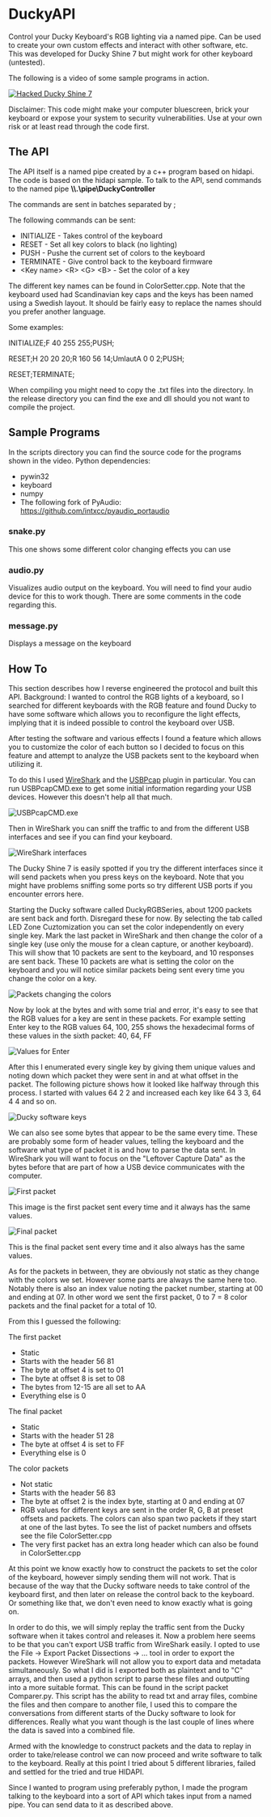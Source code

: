 # DuckyAPI
Control your Ducky Keyboard's RGB lighting via a named pipe. Can be used to create
your own custom effects and interact with other software, etc. This was developed
for Ducky Shine 7 but might work for other keyboard (untested).

The following is a video of some sample programs in action.

[![Hacked Ducky Shine 7](https://img.youtube.com/vi/qrfjqkIY_k0/0.jpg)](https://youtu.be/qrfjqkIY_k0)

Disclaimer: This code might make your computer bluescreen, brick your keyboard or
expose your system to security vulnerabilities. Use at your own risk or at least
read through the code first.

## The API
The API itself is a named pipe created by a c++ program based on hidapi. The code is
based on the hidapi sample. To talk to the API, send commands to the named pipe
**\\\\.\pipe\DuckyController**

The commands are sent in batches separated by ;

The following commands can be sent:
* INITIALIZE - Takes control of the keyboard
* RESET - Set all key colors to black (no lighting)
* PUSH - Pushe the current set of colors to the keyboard
* TERMINATE - Give control back to the keyboard firmware
* \<Key name\> \<R\> \<G\> \<B\> - Set the color of a key

The different key names can be found in ColorSetter.cpp.
Note that the keyboard used had Scandinavian key caps and the keys has been named
using a Swedish layout. It should be fairly easy to replace the names should you
prefer another language.

Some examples:

INITIALIZE;F 40 255 255;PUSH;  

RESET;H 20 20 20;R 160 56 14;UmlautA 0 0 2;PUSH;  

RESET;TERMINATE;

When compiling you might need to copy the .txt files into the directory. In the
release directory you can find the exe and dll should you not want to compile the
project.

## Sample Programs
In the scripts directory you can find the source code for the programs shown in
the video.
Python dependencies:
* pywin32
* keyboard
* numpy
* The following fork of PyAudio: https://github.com/intxcc/pyaudio_portaudio

### snake.py
This one shows some different color changing effects you can use

### audio.py
Visualizes audio output on the keyboard. You will need to find your audio device
for this to work though. There are some comments in the code regarding this.

### message.py
Displays a message on the keyboard

## How To

This section describes how I reverse engineered the protocol and built this API.
Background: I wanted to control the RGB lights of a keyboard, so I searched for
different keyboards with the RGB feature and found Ducky to have some software
which allows you to reconfigure the light effects, implying that it is indeed
possible to control the keyboard over USB.

After testing the software and various effects I found a feature which allows you
to customize the color of each button so I decided to focus on this feature and
attempt to analyze the USB packets sent to the keyboard when utilizing it.

To do this I used [WireShark](https://www.wireshark.org/) and the
[USBPcap](https://desowin.org/usbpcap/) plugin in particular. You can run
USBPcapCMD.exe to get some initial information regarding your USB devices. However
this doesn't help all that much.

![USBPcapCMD.exe](/HowTo/usbpcap.jpg?raw=true "USBPcapCMD.exe")

Then in WireShark you can sniff the traffic to and from the different USB interfaces
and see if you can find your keyboard.

![WireShark interfaces](/HowTo/wireshark_1.jpg?raw=true "WireShark interfaces")

The Ducky Shine 7 is easily spotted if you try the different interfaces since it will
send packets when you press keys on the keyboard. Note that you might have problems
sniffing some ports so try different USB ports if you encounter errors here.

Starting the Ducky software called DuckyRGBSeries, about 1200 packets are sent back
and forth. Disregard these for now. By selecting the tab called LED Zone Cuztomization
you can set the color independently on every single key. Mark the last packet in
WireShark and then change the color of a single key (use only the mouse for a clean
capture, or another keyboard). This will show that 10 packets are sent to the keyboard,
and 10 responses are sent back. These 10 packets are what is setting the color on the
keyboard and you will notice similar packets being sent every time you change the
color on a key.

![Packets changing the colors](/HowTo/wireshark_2.jpg?raw=true "Packets changing the colors")

Now by look at the bytes and with some trial and error, it's easy to see that the
RGB values for a key are sent in these packets. For example setting Enter key to
the RGB values 64, 100, 255 shows the hexadecimal forms of these values in the
sixth packet: 40, 64, FF

![Values for Enter](/HowTo/wireshark_3.jpg?raw=true "Values for Enter")

After this I enumerated every single key by giving them unique values and noting down
which packet they were sent in and at what offset in the packet. The following picture
shows how it looked like halfway through this process. I started with values 64 2 2
and increased each key like 64 3 3, 64 4 4 and so on.

![Ducky software keys](/HowTo/ducky_software_keys.jpg?raw=true "Ducky software keys")

We can also see some bytes that appear to be the same every time. These are probably
some form of header values, telling the keyboard and the software what type of packet
it is and how to parse the data sent. In WireShark you will want to focus on the
"Leftover Capture Data" as the bytes before that are part of how a USB device
communicates with the computer.

![First packet](/HowTo/wireshark_4.jpg?raw=true "First packet")

This image is the first packet sent every time and it always has the same values.

![Final packet](/HowTo/wireshark_5.jpg?raw=true "Final packet")

This is the final packet sent every time and it also always has the same values.

As for the packets in between, they are obviously not static as they change with
the colors we set. However some parts are always the same here too. Notably there
is also an index value noting the packet number, starting at 00 and ending at 07.
In other word we sent the first packet, 0 to 7 = 8 color packets and the final
packet for a total of 10.

From this I guessed the following:

The first packet
* Static
* Starts with the header 56 81
* The byte at offset 4 is set to 01
* The byte at offset 8 is set to 08
* The bytes from 12-15 are all set to AA
* Everything else is 0
    
The final packet
* Static
* Starts with the header 51 28
* The byte at offset 4 is set to FF
* Everything else is 0

The color packets
* Not static
* Starts with the header 56 83
* The byte at offset 2 is the index byte, starting at 0 and ending at 07
* RGB values for different keys are sent in the order R, G, B at preset offsets and
packets. The colors can also span two packets if they start at one of the last bytes.
To see the list of packet numbers and offsets see the file ColorSetter.cpp
* The very first packet has an extra long header which can also be found in
ColorSetter.cpp

At this point we know exactly how to construct the packets to set the color of the
keyboard, however simply sending them will not work. That is because of the way that
the Ducky software needs to take control of the keyboard first, and then later on
release the control back to the keyboard. Or something like that, we don't even
need to know exactly what is going on.

In order to do this, we will simply replay the traffic sent from the Ducky software
when it takes control and releases it. Now a problem here seems to be that you can't
export USB traffic from WireShark easily. I opted to use the File -> Export Packet 
Dissections -> ... tool in order to export the packets. However WireShark will not
allow you to export data and metadata simultaneously. So what I did is I exported
both as plaintext and to "C" arrays, and then used a python script to parse these
files and outputting into a more suitable format. This can be found in the script
packet Comparer.py. This script has the ability to read txt and array files, combine
the files and then compare to another file, I used this to compare the conversations
from different starts of the Ducky software to look for differences. Really what you
want though is the last couple of lines where the data is saved into a combined file.

Armed with the knowledge to construct packets and the data to replay in order to
take/release control we can now proceed and write software to talk to the keyboard.
Really at this point I tried about 5 different libraries, failed and settled for the
tried and true HIDAPI.

Since I wanted to program using preferably python, I made the program talking
to the keyboard into a sort of API which takes input from a named pipe. You can
send data to it as described above.
